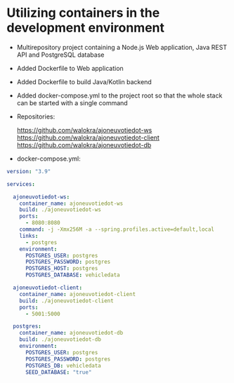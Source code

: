 # Utilizing containers in the development environment

- Multirepository project containing a Node.js Web application, Java REST API and PostgreSQL database
- Added Dockerfile to Web application
- Added Dockerfile to build Java/Kotlin backend
- Added docker-compose.yml to the project root so that the whole stack can be started with a single command
- Repositories:

    https://github.com/walokra/ajoneuvotiedot-ws
    https://github.com/walokra/ajoneuvotiedot-client
    https://github.com/walokra/ajoneuvotiedot-db

- docker-compose.yml:

```yaml
version: "3.9"

services:

  ajoneuvotiedot-ws:
    container_name: ajoneuvotiedot-ws
    build: ./ajoneuvotiedot-ws
    ports:
      - 8080:8080
    command: -j -Xmx256M -a --spring.profiles.active=default,local
    links:
      - postgres
    environment:
      POSTGRES_USER: postgres
      POSTGRES_PASSWORD: postgres
      POSTGRES_HOST: postgres
      POSTGRES_DATABASE: vehicledata

  ajoneuvotiedot-client:
    container_name: ajoneuvotiedot-client
    build: ./ajoneuvotiedot-client
    ports:
      - 5001:5000

  postgres:
    container_name: ajoneuvotiedot-db
    build: ./ajoneuvotiedot-db
    environment:
      POSTGRES_USER: postgres
      POSTGRES_PASSWORD: postgres
      POSTGRES_DB: vehicledata
      SEED_DATABASE: "true"
```
